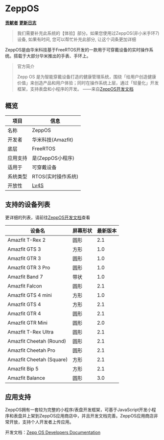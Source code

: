 # ZeppOS

**[贡献者](ZeppOS_authors.md)**      **[更新日志](ZeppOS_versions.md)**

> 我们需要补充此系统的【体验】部分。如果您使用过ZeppOS(非小米手环7)设备, 如果有时间, 您可以帮忙补充此部分, 让这个词条更加详细

ZeppOS是由华米科技基于FreeRTOS开发的一款用于可穿戴设备的实时操作系统。搭载于大部分华米推出的手表、手环上。

> 官方简介
>
> Zepp OS 是为智能穿戴设备打造的健康管理系统，围绕「给用户创造健康价值」来创造产品和用户体验；同时在操作系统上层，通过「轻量化」开发框架，支持表盘和小程序的开发。                   ——来自[ZeppOS开发文档](https://docs.zepp.com/zh-cn/docs/intro/)

## 概览

| 项目     | 信息                         |
| -------- | ---------------------------- |
| 名称     | ZeppOS                       |
| 开发者   | 华米科技(Amazfit)            |
| 底层     | FreeRTOS                     |
| 应用支持 | 是(ZeppOS小程序)             |
| 适用于   | 可穿戴设备                   |
| 系统类型 | RTOS(实时操作系统)           |
| 开放性   | [Lv4S](WearableOS.md) |

## 支持的设备列表

更详细的列表，请前往[ZeppOS开发文档](https://docs.zepp.com/zh-cn/docs/reference/related-resources/device-list/)查看

| 设备名                   | 屏幕形状 | 最新版本 |
| ------------------------ | -------- | -------- |
| Amazfit T-Rex 2          | 圆形     | 2.1      |
| Amazfit GTS 3            | 方形     | 1.0      |
| Amazfit GTR 3            | 圆形     | 1.0      |
| Amazfit GTR 3 Pro        | 圆形     | 1.0      |
| Amazfit Band 7           | 带状     | 1.0      |
| Amazfit Falcon           | 圆形     | 2.1      |
| Amazfit GTS 4 mini       | 方形     | 1.0      |
| Amazfit GTS 4            | 方形     | 2.1      |
| Amazfit GTR 4           | 圆形     | 2.1      |
| Amazfit GTR Mini         | 圆形     | 2.0      |
| Amazfit T-Rex Ultra      | 圆形     | 2.1      |
| Amazfit Cheetah (Round)  | 圆形     | 2.1      |
| Amazfit Cheetah Pro      | 圆形     | 2.1      |
| Amazfit Cheetah (Square) | 方形     | 2.1      |
| Amazfit Bip 5            | 方形     | 2.1      |
| Amazfit Balance          | 圆形     | 3.0      |

## 应用支持

ZeppOS拥有一套较为完整的小程序/表盘开发框架，可基于JavaScript开发小程序和表盘并上架到ZeppOS应用商店中，并且开发文档完善。ZeppOS应用商店非常开放，支持个人开发者上传应用。

开发文档：[Zepp OS Developers Documentation](https://docs.zepp.com/zh-cn/docs/intro/)
